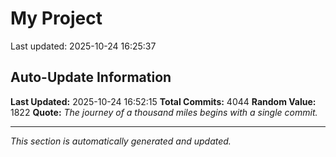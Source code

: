 # My Project


Last updated: 2025-10-24 16:25:37



















































































































































































































































































































































































































































































































































































































































































































































































































































































































































































































































































































































































































































































































































































































































































































































































































































































































































































































































































































































































































































































































































































































































































































































































































































































































































































































































































































































































































































































































































































































































































































































































































































































































































































































































































































































































































































































































































































































































































































































































































































































































































































































































































































































































































































































































































































































## Auto-Update Information

**Last Updated:** 2025-10-24 16:52:15
**Total Commits:** 4044
**Random Value:** 1822
**Quote:** _The journey of a thousand miles begins with a single commit._

---
_This section is automatically generated and updated._